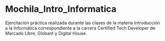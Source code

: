 # Mochila_Intro_Informatica

Ejercitación práctica realizada durante las clases de la materia Introducción a la Informática correspondiente a la carrera Certified Tech Developer de Mercado Libre, Globant y Digital House.
